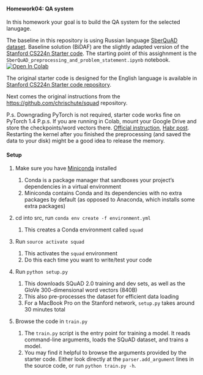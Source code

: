 #### Homework04: QA system

In this homework your goal is to build the QA system for the selected lanugage. 

The baseline in this repository is using Russian language [SberQuAD dataset](https://arxiv.org/pdf/1912.09723.pdf). Baseline solution (BiDAF) are the slightly adapted version of the [Stanford CS224n Starter code](https://github.com/chrischute/squad).
The starting point of this assighnment is the `SberQuAD_preprocessing_and_problem_statement.ipynb` notebook.
[![Open In Colab](https://colab.research.google.com/assets/colab-badge.svg)](https://colab.research.google.com/github/neychev/harbour_dlia2020/homeworks/optional_QnA/Russian_example_SberQuAD_preprocessing_and_problem_statement.ipynb)


The original starter code is designed for the English language is available in [Stanford CS224n Starter code repository](https://github.com/chrischute/squad).


Next comes the original instructions from the https://github.com/chrischute/squad repository.

P.s. Downgrading PyTorch is not required, starter code works fine on PyTorch 1.4
P.p.s. If you are running in Colab, mount your Google Drive and store the checkpoints/word vectors there. [Official instruction](https://colab.research.google.com/notebooks/io.ipynb), [Habr post](https://habr.com/ru/post/348058/). Restarting the kernel after you finished the preprocessing (and saved the data to your disk) might be a good idea to release the memory.

#### Setup

1. Make sure you have [Miniconda](https://docs.conda.io/en/latest/miniconda.html) installed
    1. Conda is a package manager that sandboxes your project’s dependencies in a virtual environment
    2. Miniconda contains Conda and its dependencies with no extra packages by default (as opposed to Anaconda, which installs some extra packages)

2. cd into src, run `conda env create -f environment.yml`
    1. This creates a Conda environment called `squad`

3. Run `source activate squad`
    1. This activates the `squad` environment
    2. Do this each time you want to write/test your code
  
4. Run `python setup.py`
    1. This downloads SQuAD 2.0 training and dev sets, as well as the GloVe 300-dimensional word vectors (840B)
    2. This also pre-processes the dataset for efficient data loading
    3. For a MacBook Pro on the Stanford network, `setup.py` takes around 30 minutes total  

5. Browse the code in `train.py`
    1. The `train.py` script is the entry point for training a model. It reads command-line arguments, loads the SQuAD dataset, and trains a model.
    2. You may find it helpful to browse the arguments provided by the starter code. Either look directly at the `parser.add_argument` lines in the source code, or run `python train.py -h`.
